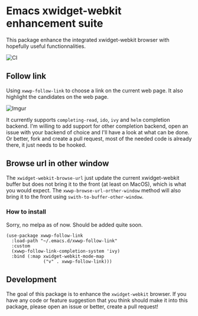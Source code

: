 # Emacs xwidget-webkit enhancement suite

This package enhance the integrated xwidget-webkit browser with hopefully useful
functionnalities.

![CI](https://github.com/canatella/xwwp/workflows/CI/badge.svg?branch=master)

## Follow link

Using `xwwp-follow-link` to choose a link on the current web
page. It also highlight the candidates on the web page.

![Imgur](https://i.imgur.com/1KO70FE.gif)

It currently supports `completing-read`, `ido`, `ivy` and `helm` completion
backend. I'm willing to add support for other completion backend, open an issue
with your backend of choice and I'll have a look at what can be done. Or better,
fork and create a pull request, most of the needed code is already there, it
just needs to be hooked.

## Browse url in other window

The `xwidget-webkit-browse-url` just update the current xwidget-webkit buffer
but does not bring it to the front (at least on MacOS), which is what you would
expect. The `xwwp-browse-url-orther-window` method will also bring it to the
front using `swith-to-buffer-other-window`.

### How to install

Sorry, no melpa as of now. Should be added quite soon.

```
(use-package xwwp-follow-link
  :load-path "~/.emacs.d/xwwp-follow-link"
  :custom
  (xwwp-follow-link-completion-system 'ivy)
  :bind (:map xwidget-webkit-mode-map
              ("v" . xwwp-follow-link)))
```

## Development

The goal of this package is to enhance the `xwidget-webkit` browser. If you have
any code or feature suggestion that you think should make it into this package,
please open an issue or better, create a pull request!

